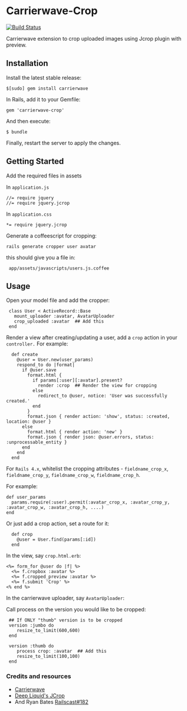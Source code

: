 # Carrierwave-Crop

[![Build Status](https://travis-ci.org/kirtithorat/carrierwave-crop.svg?branch=master)](https://travis-ci.org/kirtithorat/carrierwave-crop)

Carrierwave extension to crop uploaded images using Jcrop plugin with preview.

## Installation

Install the latest stable release:

    $[sudo] gem install carrierwave

In Rails, add it to your Gemfile:

    gem 'carrierwave-crop'

And then execute:

    $ bundle

Finally, restart the server to apply the changes.

## Getting Started

Add the required files in assets

In  `application.js`

    //= require jquery
    //= require jquery.jcrop

In  `application.css`

    *= require jquery.jcrop

Generate a coffeescript for cropping:

    rails generate cropper user avatar

 this should give you a file in:
 
     app/assets/javascripts/users.js.coffee    

## Usage

Open your model file and add the cropper:

     class User < ActiveRecord::Base
       mount_uploader :avatar, AvatarUploader
       crop_uploaded :avatar  ## Add this
     end        

Render a view after creating/updating a user, add a `crop` action in your `controller.` For example:

      def create
        @user = User.new(user_params)
        respond_to do |format|
          if @user.save
            format.html {
              if params[:user][:avatar].present?
                render :crop  ## Render the view for cropping
              else
                redirect_to @user, notice: 'User was successfully created.'
              end
            }
            format.json { render action: 'show', status: :created, location: @user }
          else
            format.html { render action: 'new' }
            format.json { render json: @user.errors, status: :unprocessable_entity }
          end
        end
      end

For `Rails 4.x`, whitelist the cropping attributes - `fieldname_crop_x`, `fieldname_crop_y`, `fieldname_crop_w`, `fieldname_crop_h`. 

For example:

    def user_params
      params.require(:user).permit(:avatar_crop_x, :avatar_crop_y, :avatar_crop_w, :avatar_crop_h, ....)
    end


Or just add a crop action, set a route for it:

      def crop
        @user = User.find(params[:id])
      end

In the view, say `crop.html.erb`:

    <%= form_for @user do |f| %>
      <%= f.cropbox :avatar %>
      <%= f.cropped_preview :avatar %>
      <%= f.submit 'Crop' %>
    <% end %>

In the carrierwave uploader, say `AvatarUploader`:

Call process on the version you would like to be cropped:

     ## If ONLY "thumb" version is to be cropped
     version :jumbo do
        resize_to_limit(600,600)
     end

     version :thumb do
        process crop: :avatar  ## Add this
        resize_to_limit(100,100)
     end      

### Credits and resources
* [Carrierwave](https://github.com/carrierwaveuploader/carrierwave)
* [Deep Liquid's JCrop](http://deepliquid.com/content/Jcrop.html)
* And Ryan Bates [Railscast#182](http://railscasts.com/episodes/182-cropping-images/)

